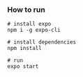### How to run

```
# install expo
npm i -g expo-cli

# install dependencies
npm install

# run
expo start
```
